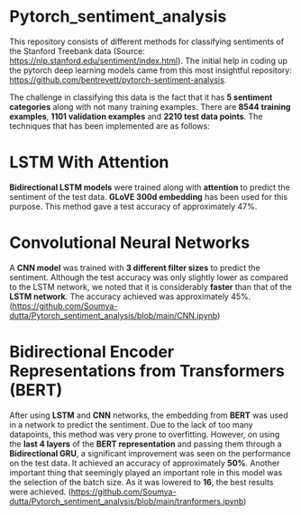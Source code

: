 # Pytorch_sentiment_analysis

This repository consists of different methods for classifying sentiments of the Stanford Treebank data (Source: https://nlp.stanford.edu/sentiment/index.html). The initial help in coding up the pytorch deep learning models came from this most insightful repository: https://github.com/bentrevett/pytorch-sentiment-analysis.

The challenge in classifying this data is the fact that it has **5 sentiment categories** along with not many training examples. There are **8544 training examples**, **1101 validation examples** and **2210 test data points**. The techniques that has been implemented are as follows:

# LSTM With Attention

**Bidirectional LSTM models** were trained along with **attention** to predict the sentiment of the test data. **GLoVE 300d embedding** has been used for this purpose. This method gave a test accuracy of approximately 47%.

# Convolutional Neural Networks
A **CNN model** was trained with **3 different filter sizes** to predict the sentiment. Although the test accuracy was only slightly lower as compared to the LSTM network, we noted that it is considerably **faster** than that of the **LSTM network**. The accuracy achieved was approximately 45%. (https://github.com/Soumya-dutta/Pytorch_sentiment_analysis/blob/main/CNN.ipynb)

# Bidirectional Encoder Representations from Transformers (BERT)
After using **LSTM** and **CNN** networks, the embedding from **BERT** was used in a network to predict the sentiment. Due to the lack of too many datapoints, this method was very prone to overfitting. However, on using the **last 4 layers** of the **BERT representation** and passing them through a **Bidirectional GRU**, a significant improvement was seen on the performance on the test data. It achieved an accuracy of approximately **50%**. Another important thing that seemingly played an important role in this model was the selection of the batch size. As it was lowered to **16**, the best results were achieved. (https://github.com/Soumya-dutta/Pytorch_sentiment_analysis/blob/main/tranformers.ipynb)
